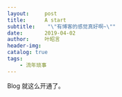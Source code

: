 ```yaml
---
layout:     post
title:      A start
subtitle:    "\"有博客的感觉真好啊~\""
date:       2019-04-02
author:     叶昭言
header-img: 
catalog: true
tags:
    - 流年琐事
---
```







Blog 就这么开通了。
